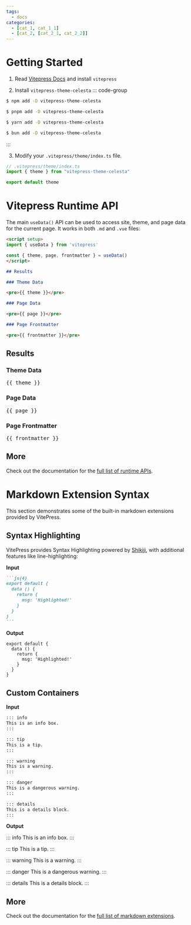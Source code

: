 ```yaml
---
tags:
  - docs
categories:
  - [cat_1, cat_1_1]
  - [cat_2, [cat_2_1, cat_2_2]]
---
```


# Getting Started

1. Read [Vitepress Docs](https://vitepress.dev/guide/getting-started) and install `vitepress`

2. Install `vitepress-theme-celesta`
   ::: code-group

```sh [npm]
$ npm add -D vitepress-theme-celesta
```

```sh [pnpm]
$ pnpm add -D vitepress-theme-celesta
```

```sh [yarn]
$ yarn add -D vitepress-theme-celesta
```

```sh [bun]
$ bun add -D vitepress-theme-celesta
```

:::

3. Modify your `.vitepress/theme/index.ts` file.

```ts
// .vitepress/theme/index.ts
import { theme } from "vitepress-theme-celesta"

export default theme
```

# Vitepress Runtime API

The main `useData()` API can be used to access site, theme, and page data for the current page. It works in both `.md` and `.vue` files:

```md
<script setup>
import { useData } from 'vitepress'

const { theme, page, frontmatter } = useData()
</script>

## Results

### Theme Data

<pre>{{ theme }}</pre>

### Page Data

<pre>{{ page }}</pre>

### Page Frontmatter

<pre>{{ frontmatter }}</pre>
```

<script setup>
import { useData } from 'vitepress'

const { site, theme, page, frontmatter } = useData()
</script>

## Results

### Theme Data

<pre>{{ theme }}</pre>

### Page Data

<pre>{{ page }}</pre>

### Page Frontmatter

<pre>{{ frontmatter }}</pre>

## More

Check out the documentation for the [full list of runtime APIs](https://vitepress.dev/reference/runtime-api#usedata).

# Markdown Extension Syntax

This section demonstrates some of the built-in markdown extensions provided by VitePress.

## Syntax Highlighting

VitePress provides Syntax Highlighting powered by [Shikiji](https://github.com/antfu/shikiji), with additional features like line-highlighting:

**Input**

````md
```js{4}
export default {
  data () {
    return {
      msg: 'Highlighted!'
    }
  }
}
```
````

**Output**

```js{4}
export default {
  data () {
    return {
      msg: 'Highlighted!'
    }
  }
}
```

## Custom Containers

**Input**

```md
::: info
This is an info box.
:::

::: tip
This is a tip.
:::

::: warning
This is a warning.
:::

::: danger
This is a dangerous warning.
:::

::: details
This is a details block.
:::
```

**Output**

::: info
This is an info box.
:::

::: tip
This is a tip.
:::

::: warning
This is a warning.
:::

::: danger
This is a dangerous warning.
:::

::: details
This is a details block.
:::

## More

Check out the documentation for the [full list of markdown extensions](https://vitepress.dev/guide/markdown).

